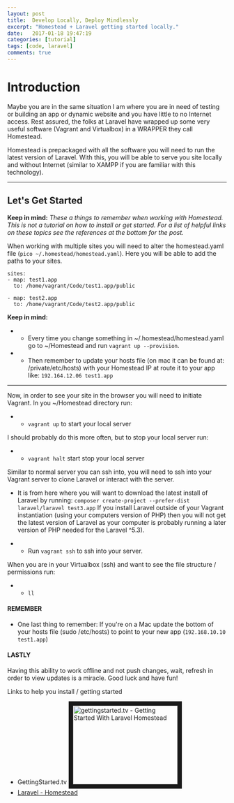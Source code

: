 ```yaml
---
layout: post
title:  Develop Locally, Deploy Mindlessly
excerpt: "Homestead + Laravel getting started locally."
date:   2017-01-18 19:47:19
categories: [tutorial]
tags: [code, laravel]
comments: true
---
```


#  Introduction
Maybe you are in the same situation I am where you
are in need of testing or building an app or dynamic
website and you have little to no Internet access. Rest
assured, the folks at Laravel have wrapped up some very useful
software (Vagrant and Virtualbox) in a WRAPPER they call Homestead.

Homestead is prepackaged with all the software you will need
to run the latest version of Laravel. With this, you will be
able to serve you site locally and without Internet (similar
to XAMPP if you are familiar with this technology).

---

## Let's Get Started

__Keep in mind:__
*These a things to remember when working with Homestead.  This is not a tutorial on how to install or get started. For a list of helpful links on these topics see the references at the bottom for the post.*

When working with multiple sites you will need to alter the homestead.yaml file (`pico ~/.homestead/homestead.yaml`). Here you will be able to add the paths to your sites.

```
sites:
- map: test1.app
  to: /home/vagrant/Code/test1.app/public

- map: test2.app
  to: /home/vagrant/Code/test2.app/public
```

__Keep in mind:__
* - Every time you change something in ~/.homestead/homestead.yaml go to ~/Homestead and run `vagrant up --provision`.
* - Then remember to update your hosts file (on mac it can be found at: /private/etc/hosts) with your Homestead IP at route it to your app like:
`192.164.12.06 test1.app`

---

Now, in order to see your site in the browser you will need to initiate Vagrant. In you ~/Homestead directory run:
* - `vagrant up` to start your local server

I should probably do this more often, but to stop your local server run:
* - `vagrant halt` start stop your local server

Similar to normal server you can ssh into, you will need to ssh into your Vagrant server to clone Laravel or interact with the server.
- It is from here where you will want to download the latest install of Laravel by running: `composer create-project --prefer-dist laravel/laravel test3.app`
 If you install Laravel outside of your Vagrant instantiation (using your computers version of PHP) then you will not get the latest version of Laravel as your computer is probably running a later version of PHP needed for the Laravel ^5.3).
* - Run `vagrant ssh` to ssh into your server.

When you are in your Virtualbox (ssh) and want to see the file structure / permissions run:
* - `ll`

#### REMEMBER
- One last thing to remember: If you're on a Mac update the bottom of your hosts file (sudo /etc/hosts) to point to your new app (`192.168.10.10 test1.app`)

#### LASTLY
Having this ability to work offline and not push changes, wait, refresh in order to view updates is a miracle. Good luck and have fun!

Links to help you install / getting started
- GettingStarted.tv <a href="http://www.youtube.com/watch?feature=player_embedded&v=NcIPANwBghU" target="_blank"><img src="http://img.youtube.com/vi/NcIPANwBghU/0.jpg" alt="gettingstarted.tv - Getting Started With Laravel Homestead" width="240" height="180" border="10" /></a>
- [Laravel - Homestead](https://laravel.com/docs/5.4/homestead)